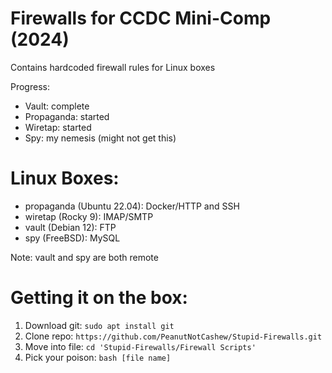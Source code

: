 # Firewalls for CCDC Mini-Comp (2024)
Contains hardcoded firewall rules for Linux boxes

Progress:
- Vault: complete
- Propaganda: started
- Wiretap: started
- Spy: my nemesis (might not get this)

# Linux Boxes:
- propaganda (Ubuntu 22.04): Docker/HTTP and SSH
- wiretap (Rocky 9): IMAP/SMTP
- vault (Debian 12): FTP
- spy (FreeBSD): MySQL

Note: vault and spy are both remote

# Getting it on the box:
1. Download git: `sudo apt install git`
2. Clone repo: `https://github.com/PeanutNotCashew/Stupid-Firewalls.git`
3. Move into file: `cd 'Stupid-Firewalls/Firewall Scripts'`
4. Pick your poison: `bash [file name]`
